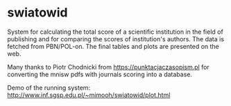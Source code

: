 # swiatowid
System for calculating the total score of a scientific institution in the field
of publishing and for comparing the scores of institution's authors. The data
is fetched from PBN/POL-on. The final tables and plots are presented on the web.

Many thanks to Piotr Chodnicki from https://punktacjaczasopism.pl for
converting the mnisw pdfs with journals scoring into a database. 

Demo of the running system: http://www.inf.sgsp.edu.pl/~mimooh/swiatowid/plot.html

